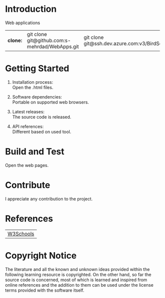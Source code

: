 # Introduction 
Web applications

<table>
<tr>
<td><b>clone:</b></td>
<td>git clone git@github.com:s-mehrdad/WebApps.git</td>
<td>git clone git@ssh.dev.azure.com:v3/BirdSofts/WebApps/WebApps</td>
</tr>
</table>


# Getting Started
1.  Installation process:<br/>
Open the .html files.

2.  Software dependencies:<br/>
Portable on supported web browsers.

3.  Latest releases:<br/>
The source code is released.

4.  API references:<br/>
Different based on used tool.

# Build and Test
Open the web pages.


# Contribute
I appreciate any contribution to the project.

# References
<table>

<tr>
<td><a href="https://www.w3schools.com/">W3Schools</a></td>
</tr>

</table>

# Copyright Notice
The literature and all the known and unknown ideas provided within the following learning resource is copyrighted. On the other hand, so far the source code is concerned, most of which is learned and inspired from online references and the addition to them can be used under the license terms provided with the software itself.